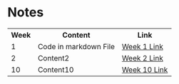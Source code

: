 <!DOCTYPE html>
<html>
<head>
  <link rel="stylesheet" href="styles.css">
</head>
<body>
  <h1 class="title">Notes</h1>

  <table class="notes-table">
    <tr>
      <th>Week</th>
      <th>Content</th>
      <th>Link</th>
    </tr>
    <tr>
      <td>1</td>
      <td>Code in markdown File</td>
      <td><a href="page1.html">Week 1 Link</a></td>
    </tr>
    <tr>
      <td>2</td>
      <td>Content2</td>
      <td><a href="page2.md">Week 2 Link</a></td>
    </tr>
    <!-- Continue this pattern for the remaining rows -->
    <tr>
      <td>10</td>
      <td>Content10</td>
      <td><a href="page10.md">Week 10 Link</a></td>
    </tr>
  </table>
</body>
</html>
